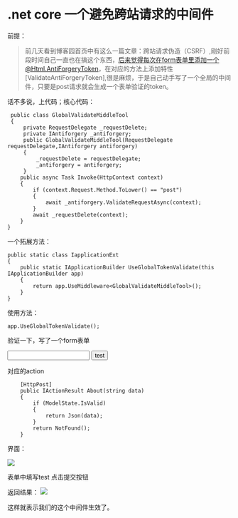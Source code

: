 # .net core 一个避免跨站请求的中间件

前提：
> 前几天看到博客园首页中有这么一篇文章：跨站请求伪造（CSRF）,刚好前段时间自己一直也在搞这个东西，后来觉得每次在form表单里添加一个@Html.AntiForgeryToken，在对应的方法上添加特性[ValidateAntiForgeryToken],很是麻烦，于是自己动手写了一个全局的中间件，只要是post请求就会生成一个表单验证的token。

话不多说，上代码；核心代码：
```
 public class GlobalValidateMiddleTool
 {
     private RequestDelegate _requestDelete;
     private IAntiforgery _antiforgery;
     public GlobalValidateMiddleTool(RequestDelegate requestDelegate,IAntiforgery antiforgery)
     {
         _requestDelete = requestDelegate;
         _antiforgery = antiforgery;
     }
    public async Task Invoke(HttpContext context)
    {
        if (context.Request.Method.ToLower() == "post")
        {
            await _antiforgery.ValidateRequestAsync(context);
        }
        await _requestDelete(context);
    }
}
 ```

一个拓展方法：
```
public static class IapplicationExt
{
    public static IApplicationBuilder UseGlobalTokenValidate(this IApplicationBuilder app)
    {
        return app.UseMiddleware<GlobalValidateMiddleTool>();
    }
}
```
使用方法：
```
app.UseGlobalTokenValidate();
```
验证一下，写了一个form表单

<form asp-action="about" method="post">
    <input type="text" id="data" name="data" />
    <input type="submit" value="test" />
</form>
对应的action 

        [HttpPost]
        public IActionResult About(string data)
        {
            if (ModelState.IsValid)
            {
                return Json(data);
            }
            return NotFound();
        }
界面：

![](https://images2017.cnblogs.com/blog/914251/201710/914251-20171030214815886-1807536027.png)

表单中填写test 点击提交按钮

 返回结果：
![](https://images2017.cnblogs.com/blog/914251/201710/914251-20171030214933636-434411176.png)


这样就表示我们的这个中间件生效了。